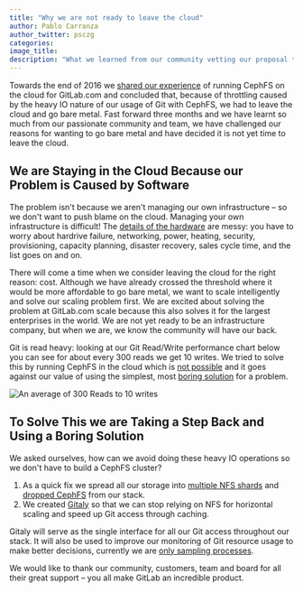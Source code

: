 ```yaml
---
title: "Why we are not ready to leave the cloud"
author: Pablo Carranza
author_twitter: psczg
categories:
image_title:
description: "What we learned from our community vetting our proposal to leave the cloud."
---
```


Towards the end of 2016 we [shared our experience](https://about.gitlab.com/2016/11/10/why-choose-bare-metal/) of running CephFS on the cloud for GitLab.com and concluded that, because of throttling caused by the heavy IO nature of our usage of Git with CephFS, we had to leave the cloud and go bare metal. Fast forward three months and we have learnt so much from our passionate community and team, we have challenged our reasons for wanting to go bare metal and have decided it is not yet time to leave the cloud.

<!-- more -->

## We are Staying in the Cloud Because our Problem is Caused by Software 

The problem isn't because we aren't managing our own infrastructure – so we don't want to push blame on the cloud. Managing your own infrastructure is difficult! The [details of the hardware]( https://about.gitlab.com/2016/12/11/proposed-server-purchase-for-gitlab-com/) are messy: you have to worry about hardrive failure, networking, power, heating, security, provisioning, capacity planning, disaster recovery, sales cycle time, and the list goes on and on.

There will come a time when we consider leaving the cloud for the right reason: cost. Although we have already crossed the threshold where it would be more affordable to go bare metal, we want to scale intelligently and solve our scaling problem first. We are excited about solving the problem at GitLab.com scale because this also solves it for the largest enterprises in the world. We are not yet ready to be an infrastructure company, but when we are, we know the community will have our back.

Git is read heavy: looking at our Git Read/Write performance chart below you can see for about every 300 reads we get 10 writes. We tried to solve this by running CephFS in the cloud which is [not possible](https://gitlab.com/gitlab-com/infrastructure/issues?label_name%5B%5D=outage&label_name%5B%5D=ceph&scope=all&state=all) and it goes against our value of using the simplest, most [boring solution](https://about.gitlab.com/handbook/#values) for a problem.

![An average of 300 Reads to 10 writes](/images/blogimages/read-write-chart.png)

## To Solve This we are Taking a Step Back and Using a Boring Solution 

We asked ourselves, how can we avoid doing these heavy IO operations so we don't have to build a CephFS cluster? 

1. As a quick fix we spread all our storage into [multiple NFS shards](https://gitlab.com/gitlab-com/infrastructure/issues/711) and [dropped CephFS](https://gitlab.com/gitlab-com/infrastructure/issues/817) from our stack. 
2. We created [Gitaly](https://gitlab.com/gitlab-org/gitaly) so that we can stop relying on NFS for horizontal scaling and speed up Git access through caching.

Gitaly will serve as the single interface for all our Git access throughout our stack. It will also be used to improve our monitoring of Git resource usage to make better decisions, currently we are [only sampling processes](https://gitlab.com/gitlab-org/gitlab-monitor/blob/v0.0.25/lib/gitlab_monitor/git.rb#L87). 

We would like to thank our community, customers, team and board for all their great support – you all make GitLab an incredible product.
